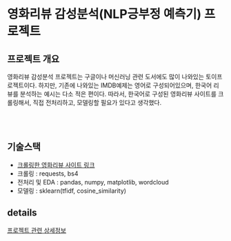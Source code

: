 # 영화리뷰 감성분석(NLP긍부정 예측기) 프로젝트

## 프로젝트 개요
<p>영화리뷰 감성분석 프로젝트는 구글이나 머신러닝 관련 도서에도 많이 나와있는 토이프로젝트이다. 하지만, 기존에 나와있는 IMDB예제는 영어로 구성되어있으며,
한국어 리뷰를 분석하는 예시는 다소 적은 편이다. 따라서, 한국어로 구성된 영화리뷰 사이트를 크롤링해서, 직접 전처리하고, 모델링할 필요가 있다고 생각했다. </p>
<br />
<br />

## 기술스택
<ul>
  <li><a href="https://moviekeyword.com">크롤링한 영화리뷰 사이트 링크</a></li>
  <li>크롤링 : requests, bs4</li>
  <li>전처리 및 EDA : pandas, numpy, matplotlib, wordcloud </li>
  <li>모델링 : sklearn(tfidf, cosine_similarity)</li>
</ul>

## details
<a href="https://github.com/Tudou4161/MovieReview_Sentiment_analysis/blob/main/Total_Source_Code(%EC%A0%84%EC%B2%98%EB%A6%AC_%EC%88%98%EC%A0%95_%EC%9B%8C%EB%93%9C_%ED%81%B4%EB%9D%BC%EC%9A%B0%EB%93%9C_%ED%95%A9%EB%B3%B8).ipynb">프로젝트 관련 상세정보</a>
